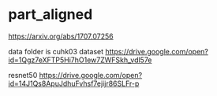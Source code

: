 # part_aligned


https://arxiv.org/abs/1707.07256


data folder is cuhk03 dataset   https://drive.google.com/open?id=1Qgz7eXFTP5Hi7hO1ew7ZWFSkh_vdl57e



resnet50 https://drive.google.com/open?id=14J1Qs8ApuJdhuFvhsf7ejijr86SLFr-p
